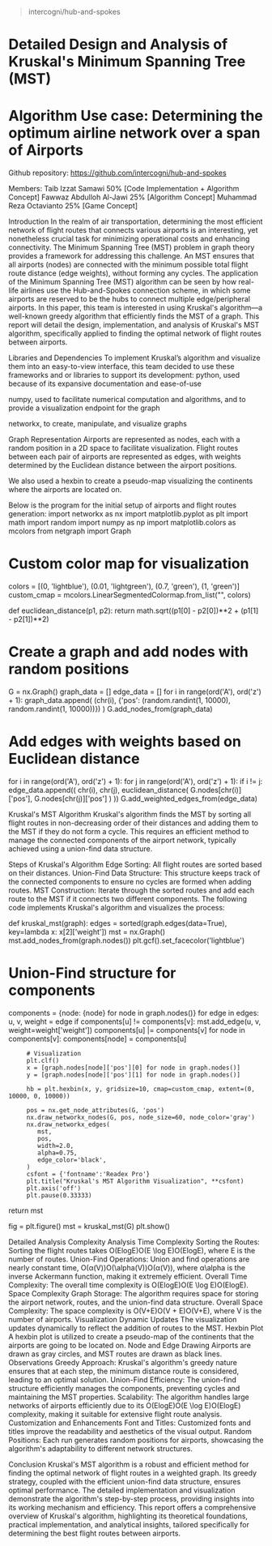 >intercogni/hub-and-spokes

# Detailed Design and Analysis of Kruskal's Minimum Spanning Tree (MST) 
# Algorithm Use case: Determining the optimum airline network over a span of Airports

Github repository: https://github.com/intercogni/hub-and-spokes

Members:
Taib Izzat Samawi 50% [Code Implementation + Algorithm Concept]
Fawwaz Abdulloh Al-Jawi 25% [Algorithm Concept]
Muhammad Reza Octavianto 25% [Game Concept]

Introduction
In the realm of air transportation, determining the most efficient network of flight routes that connects various airports is an interesting, yet nonetheless crucial task for minimizing operational costs and enhancing connectivity. 
The Minimum Spanning Tree (MST) problem in graph theory provides a framework for addressing this challenge. An MST ensures that all airports (nodes) are connected with the minimum possible total flight route distance (edge weights), without forming any cycles.
The application of the Minimum Spanning Tree (MST) algorithm can be seen by how real-life airlines use the Hub-and-Spokes connection scheme, in which some airports are reserved to be the hubs to connect multiple edge/peripheral airports.
In this paper, this team is interested in using Kruskal's algorithm—a well-known greedy algorithm that efficiently finds the MST of a graph. This report will detail the design, implementation, and analysis of Kruskal's MST algorithm, specifically applied to finding the optimal network of flight routes between airports.


Libraries and Dependencies
To implement Kruskal’s algorithm and visualize them into an easy-to-view interface, this team decided to use these frameworks and or libraries to support its development:
python, used because of its expansive documentation and ease-of-use

numpy, used to facilitate numerical computation and algorithms, and to provide a visualization endpoint for the graph

networkx, to create, manipulate, and visualize graphs




Graph Representation
Airports are represented as nodes, each with a random position in a 2D space to facilitate visualization. Flight routes between each pair of airports are represented as edges, with weights determined by the Euclidean distance between the airport positions.



We also used a hexbin to create a pseudo-map visualizing the continents where the airports are located on.

Below is the program for the initial setup of airports and flight routes generation:
import networkx as nx
import matplotlib.pyplot as plt
import math
import random
import numpy as np
import matplotlib.colors as mcolors
from netgraph import Graph

# Custom color map for visualization
colors = [(0, 'lightblue'), (0.01, 'lightgreen'), (0.7, 'green'), (1, 'green')]
custom_cmap = mcolors.LinearSegmentedColormap.from_list("", colors)

def euclidean_distance(p1, p2):
   return math.sqrt((p1[0] - p2[0])**2 + (p1[1] - p2[1])**2)

# Create a graph and add nodes with random positions
G = nx.Graph()
graph_data = []
edge_data = []
for i in range(ord('A'), ord('z') + 1):
   graph_data.append(
     (chr(i), {'pos': (random.randint(1, 10000), random.randint(1, 10000))})
   )
G.add_nodes_from(graph_data)

# Add edges with weights based on Euclidean distance
for i in range(ord('A'), ord('z') + 1):
   for j in range(ord('A'), ord('z') + 1):
      if i != j:
         edge_data.append((
            chr(i), 
            chr(j), 
            euclidean_distance(
               G.nodes[chr(i)]['pos'], 
               G.nodes[chr(j)]['pos']
            )
         ))
G.add_weighted_edges_from(edge_data)

Kruskal's MST Algorithm
Kruskal's algorithm finds the MST by sorting all flight routes in non-decreasing order of their distances and adding them to the MST if they do not form a cycle. This requires an efficient method to manage the connected components of the airport network, typically achieved using a union-find data structure.

Steps of Kruskal's Algorithm
Edge Sorting: All flight routes are sorted based on their distances.
Union-Find Data Structure: This structure keeps track of the connected components to ensure no cycles are formed when adding routes.
MST Construction: Iterate through the sorted routes and add each route to the MST if it connects two different components.
The following code implements Kruskal's algorithm and visualizes the process:

def kruskal_mst(graph):
   edges = sorted(graph.edges(data=True), key=lambda x: x[2]['weight'])
   mst = nx.Graph()
   mst.add_nodes_from(graph.nodes())
   plt.gcf().set_facecolor('lightblue')

   # Union-Find structure for components
   components = {node: {node} for node in graph.nodes()}
   for edge in edges:
      u, v, weight = edge
      if components[u] != components[v]:
         mst.add_edge(u, v, weight=weight['weight'])
         components[u] |= components[v]
         for node in components[v]:
            components[node] = components[u]

         # Visualization
         plt.clf()
         x = [graph.nodes[node]['pos'][0] for node in graph.nodes()]
         y = [graph.nodes[node]['pos'][1] for node in graph.nodes()]
         
         hb = plt.hexbin(x, y, gridsize=10, cmap=custom_cmap, extent=(0, 10000, 0, 10000))
         
         pos = nx.get_node_attributes(G, 'pos')
         nx.draw_networkx_nodes(G, pos, node_size=60, node_color='gray')
         nx.draw_networkx_edges(
            mst, 
            pos, 
            width=2.0, 
            alpha=0.75, 
            edge_color='black',
         )
         csfont = {'fontname':'Readex Pro'}
         plt.title("Kruskal's MST Algorithm Visualization", **csfont)
         plt.axis('off')
         plt.pause(0.33333)
   return mst

fig = plt.figure()
mst = kruskal_mst(G)
plt.show()


Detailed Analysis
Complexity Analysis
Time Complexity
Sorting the Routes: Sorting the flight routes takes O(Elog⁡E)O(E \log E)O(ElogE), where E is the number of routes.
Union-Find Operations: Union and find operations are nearly constant time, O(α(V))O(\alpha(V))O(α(V)), where α\alpha is the inverse Ackermann function, making it extremely efficient.
Overall Time Complexity: The overall time complexity is O(Elog⁡E)O(E \log E)O(ElogE).
Space Complexity
Graph Storage: The algorithm requires space for storing the airport network, routes, and the union-find data structure.
Overall Space Complexity: The space complexity is O(V+E)O(V + E)O(V+E), where V is the number of airports.
Visualization
Dynamic Updates
The visualization updates dynamically to reflect the addition of routes to the MST.
Hexbin Plot
A hexbin plot is utilized to create a pseudo-map of the continents that the airports are going to be located on.
Node and Edge Drawing
Airports are drawn as gray circles, and MST routes are drawn as black lines.
Observations
Greedy Approach: Kruskal's algorithm's greedy nature ensures that at each step, the minimum distance route is considered, leading to an optimal solution.
Union-Find Efficiency: The union-find structure efficiently manages the components, preventing cycles and maintaining the MST properties.
Scalability: The algorithm handles large networks of airports efficiently due to its O(Elog⁡E)O(E \log E)O(ElogE) complexity, making it suitable for extensive flight route analysis.
Customization and Enhancements
Font and Titles: Customized fonts and titles improve the readability and aesthetics of the visual output.
Random Positions: Each run generates random positions for airports, showcasing the algorithm's adaptability to different network structures.

Conclusion
Kruskal's MST algorithm is a robust and efficient method for finding the optimal network of flight routes in a weighted graph. Its greedy strategy, coupled with the efficient union-find data structure, ensures optimal performance. The detailed implementation and visualization demonstrate the algorithm's step-by-step process, providing insights into its working mechanism and efficiency. This report offers a comprehensive overview of Kruskal's algorithm, highlighting its theoretical foundations, practical implementation, and analytical insights, tailored specifically for determining the best flight routes between airports.




